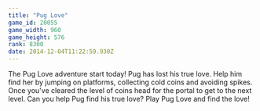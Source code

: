 ```yaml
---
title: "Pug Love"
game_id: 20055
game_width: 960
game_height: 576
rank: 8300
date: 2014-12-04T11:22:59.930Z
---
```

The Pug Love adventure start today! Pug has lost his true love. Help him find her by jumping on platforms, collecting cold coins and avoiding spikes. Once you've cleared the level of coins head for the portal to get to the next level. Can you help Pug find his true love? Play Pug Love and find the love!
